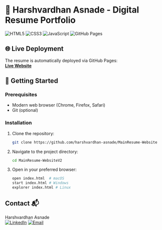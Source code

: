 # 💼 Harshvardhan Asnade - Digital Resume Portfolio
![HTML5](https://img.shields.io/badge/-HTML5-E34F26?style=flat&logo=html5&logoColor=white)  ![CSS3](https://img.shields.io/badge/-CSS3-1572B6?style=flat&logo=css3&logoColor=white)  ![JavaScript](https://img.shields.io/badge/-JavaScript-F7DF1E?style=flat&logo=javascript&logoColor=black)   ![GitHub Pages](https://img.shields.io/badge/-GitHub%20Pages-222222?style=flat&logo=githubpages&logoColor=white) 

## 🌐 Live Deployment
The resume is automatically deployed via GitHub Pages:  
[**Live Website**](https://harshvardhan-asnade.github.io/MainResume-WebsiteV2/)  

## 🚀 Getting Started

### Prerequisites
- Modern web browser (Chrome, Firefox, Safari)  
- Git (optional)  

### Installation
1. Clone the repository:  
   ```bash
   git clone https://github.com/harshvardhan-asnade/MainResume-WebsiteV2.git
   ```
2. Navigate to the project directory:  
   ```bash
   cd MainResume-WebsiteV2
   ```
3. Open in your preferred browser:  
   ```bash
   open index.html  # macOS  
   start index.html # Windows  
   explorer index.html # Linux  
   ```
 ## Contact 📬

Harshvardhan Asnade  
[![LinkedIn](https://img.shields.io/badge/LinkedIn-0077B5?style=for-the-badge&logo=linkedin&logoColor=white)](https://www.linkedin.com/in/harshvardhan-asnade-225000344/)
[![Email](https://img.shields.io/badge/Gmail-D14836?style=for-the-badge&logo=gmail&logoColor=white)](mailto:harshasnade1@gmail.com)
